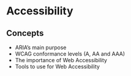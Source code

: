 # Accessibility

## Concepts

- ARIA’s main purpose
- WCAG conformance levels (A, AA and AAA)
- The importance of Web Accessibility
- Tools to use for Web Accessibility
